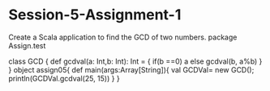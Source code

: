 # Session-5-Assignment-1
Create a Scala application to find the GCD of two numbers.
package Assign.test

class GCD {
  def gcdval(a: Int,b: Int): Int = {
       if(b ==0) a else gcdval(b, a%b)
    }  
}
object assign05{
def main(args:Array[String]){
    val GCDVal= new GCD();
    println(GCDVal.gcdval(25, 15))
 }
}
